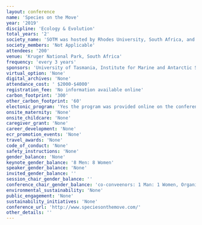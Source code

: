 ```yaml
---
layout: conference 
name: 'Species on the Move'
year: '2019'
discipline: 'Ecology & Evolution'
total_years: '2'
society_name: 'SOTM was hosted by Rhodes University, South Africa, and UTAS, Australia'
society_members: 'Not Applicable'
attendees: '200'
venue: 'Kruger National Park, South Africa'
frequency: 'every 3 years'
sponsors: 'University of Tasmania, Institute for Marine and Antarctic Studies (IMA), Center for Marine Socioecology(CMS)'
virtual_option: 'None'
digital_archives: 'None'
attendance_cost: ' $2000-$4000'
registration_fee: 'No information available online'
carbon_footprint: '300'
other_carbon_footprint: '60'
electonic_program: 'Yes the program was provided online on the conference website.'
onsite_maternity: 'None'
onsite_childcare: 'None'
caregiver_grant: 'None'
career_development: 'None'
ecr_promotion_events: 'None'
travel_awards: 'None'
code_of_conduct: 'None'
safety_instructions: 'None'
gender_balance: 'None'
keynote_gender_balance: '8 Men: 8 Women'
speaker_gender_balance: 'None'
invited_gender_balance: ''
session_chair_gender_balance: ''
conference_chair_gender_balance: 'co-conveenors: 1 Man: 1 Women, Organizing committee including an early career researcher committee: 12 Women: 10 Men'
environmental_sustainability: 'None'
public_engagement: 'None'
sustainability_initiatives: 'None'
conference_url: 'http://www.speciesonthemove.com/'
other_details: ''
---
```

